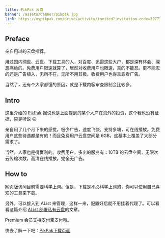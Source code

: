 ```yaml
---
title: PikPak 云盘
banner: /assets/banner/pikpak.jpg
link: https://mypikpak.com/drive/activity/invited?invitation-code=39773158
---
```


## Preface
亲自用过的云盘推荐。

用过国内网盘、云盘、下载工具的人，对百度、迅雷这些大户，都是深有体会、深恶痛绝的。免费用户限速就算了，居然对收费用户也限速，真的不能忍。更不能忍的还是广告植入，无所不在，无所不用其极，收费用户也得乖乖看广告。

当然了，还有个大家都懂的原因，就是下载内容审查限制会比较多。

## Intro

这里介绍的 [PikPak](https://mypikpak.com/drive/activity/invited?invitation-code=39773158) 据说也是上面提到的某个大户在海外的投资，这个我也没有证据，只是听说 🙃

亲自用了几个月下来的感觉，极少广告，速度飞快，支持多端，可在线播放。免费用户这些待遇都是有的！而且免费用户云盘空间是 6GB，这基本上覆盖了大部分需求了。

当然，人家也是得赢利的。收费用户，多出的服务有：10TB 的云盘空间，无限次云传输次数，高清在线播放，完全无广告。

## How to

网页版访问目前需要科学上网。但是，下载是不必科学上网的，你可以使用自己喜欢的工具来下载。

另外，可以接入到 AList 来管理，这样一来，配置好后就不用挂着代理了。可以看看这篇介绍 [AList 部署私有云盘](/EXPERIENCE/AList.html)的文章。

Premium 会员支持支付宝支付哦。

快去了解一下吧：[PikPak下载页面](https://mypikpak.com/drive/activity/invited?invitation-code=39773158)